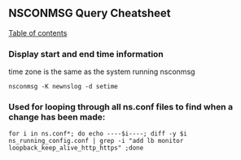 ## NSCONMSG Query Cheatsheet
[Table of contents](README.md)


### Display start and end time information
time zone is the same as the system running nsconmsg

	nsconmsg -K newnslog -d setime

### Used for looping through all ns.conf files to find when a change has been made:

	for i in ns.conf*; do echo ----$i----; diff -y $i ns_running_config.conf | grep -i "add lb monitor loopback_keep_alive_http_https" ;done 

